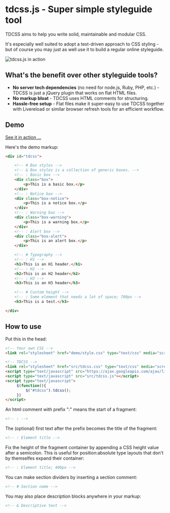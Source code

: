 tdcss.js - Super simple styleguide tool
================

TDCSS aims to help you write solid, maintainable and modular CSS.

It's especially well suited to adopt a test-driven approach to CSS styling - but of course you may just as well use it to build a regular online styleguide.

![tdcss.js in action](https://dl.dropbox.com/u/2886688/web/tdcss.js/demo/preview.png)

What's the benefit over other styleguide tools?
---
- **No server tech dependencies** (no need for node.js, Ruby, PHP, etc.) - TDCSS is just a jQuery plugin that works on flat HTML files.
- **No markup bloat** - TDCSS uses HTML comments for structuring.
- **Hassle-free setup** - Flat files make it super-easy to use TDCSS together with Livereload or similar browser refresh tools for an efficient workflow.


Demo
---

[See it in action ...](https://dl.dropbox.com/u/2886688/web/tdcss.js/index.html "TDCSS.js demo")


Here's the demo markup:
```html
<div id="tdcss">

	<!-- # Box styles -->
	<!-- & Box styles is a collection of generic boxes. -->
	<!-- : Basic box -->
	<div class="box">
	    <p>This is a basic box.</p>
	</div>
	<!-- : Notice box -->
	<div class="box-notice">
	    <p>This is a notice box.</p>
	</div>
	<!-- : Warning box -->
	<div class="box-warning">
	    <p>This is a warning box.</p>
	</div>
	<!-- : Alert box -->
	<div class="box-alert">
	    <p>This is an alert box.</p>
	</div>

	<!-- # Typography -->
	<!-- : H1 -->
	<h1>This is an H1 header.</h1>
	<!-- : H2 -->
	<h2>This is an H2 header</h2>
	<!-- : H3 -->
	<h3>This is an H3 header</h3>

	<!-- # Custom height -->
	<!-- : Some element that needs a lot of space; 700px -->
	<h3>This is a test.</h3>

</div>
```


How to use
---

Put this in the head:
```html
<!-- Your own CSS -->
<link rel="stylesheet" href="demo/style.css" type="text/css" media="screen">

<!-- TDCSS -->
<link rel="stylesheet" href="src/tdcss.css" type="text/css" media="screen">
<script type="text/javascript" src="https://ajax.googleapis.com/ajax/libs/jquery/1.8.1/jquery.min.js"></script>
<script type="text/javascript" src="src/tdcss.js"></script>
<script type="text/javascript">
     $(function(){
         $("#tdcss").tdcss();
     })
</script>
```

An html comment with prefix ":" means the start of a fragment:
```html
<!-- : -->
```

The (optional) first text after the prefix becomes the title of the fragment:
```html
<!-- : Element title -->
```

Fix the height of the fragment container by appending a CSS height value after a semicolon.
This is useful for position:absolute type layouts that don't by themselfes expand their container:
```html
<!-- : Element title; 400px -->
```

You can make section dividers by inserting a section comment:
```html
<!-- # Section name -->
```

You may also place description blocks anywhere in your markup:
```html
<!-- & Descriptive text -->
```